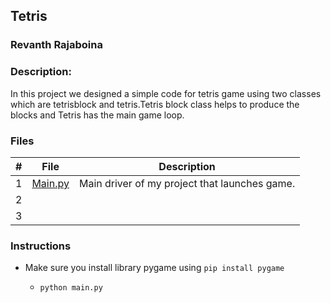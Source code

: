 

## Tetris
### Revanth Rajaboina
### Description:
In this project we designed a simple code for tetris game using two classes which are tetrisblock and tetris.Tetris block class helps to produce the blocks and Tetris has the main game loop.


### Files

|   #   | File                                              | Description                                        |
| :---: | ------------------------------------------------- | -------------------------------------------------- |
|   1   |[Main.py](/Assignments/02-P01/Readme.md)         | Main driver of my project that launches game.      |
|   2   |                                                   |           |
|   3   |  |  |

### Instructions

- Make sure you install library pygame using `pip install pygame`

    - `python main.py`
